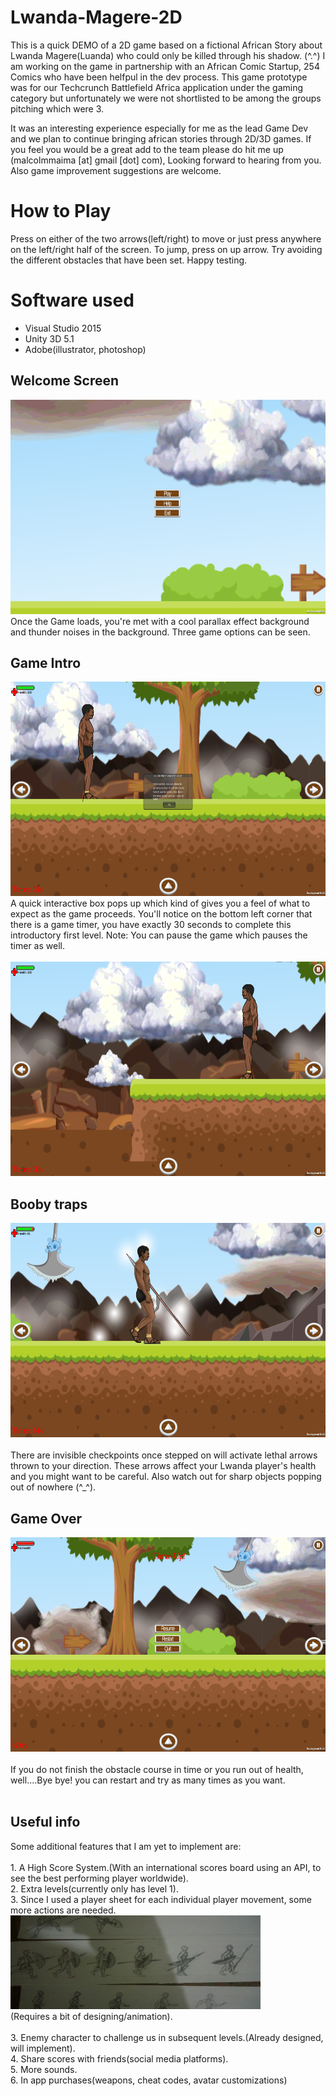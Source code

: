 # Lwanda-Magere-2D
This is a quick DEMO of a 2D game based on a fictional African Story about Lwanda Magere(Luanda) who could only be killed through his shadow. (^.^)
I am working on the game in partnership with an African Comic Startup, <a hre="https://www.254comics.com/">254 Comics</a> who have been helfpul in the dev process. This game prototype was for our Techcrunch Battlefield Africa application under the gaming category but unfortunately we were not shortlisted to be among the groups pitching which were 3.

It was an interesting experience especially for me as the lead Game Dev and we plan to continue bringing african stories through 2D/3D games. If you feel you would be a great add to the team please do hit me up (malcolmmaima [at] gmail [dot] com), Looking forward to hearing from you. Also game improvement suggestions are welcome.

# How to Play
Press on either of the two arrows(left/right) to move or just press anywhere on the left/right half of the screen. 
To jump, press on up arrow.
Try avoiding the different obstacles that have been set. Happy testing.

# Software used

- Visual Studio 2015
- Unity 3D 5.1
- Adobe(illustrator, photoshop)

<h2>Welcome Screen</h2>
   <a href="#">
    <img width="607" height="343" alt="Capture" src="https://raw.githubusercontent.com/malcolmmaima/Lwanda-Magere-Prototype/master/Screenshots/Screenshot_2017-11-28-19-38-49.png"></img>
    </a> </br>
Once the Game loads, you're met with a cool parallax effect background and thunder noises in the background. Three game options can be seen.

<h2>Game Intro</h2>
   <a href="#">
    <img width="607" height="343" alt="Capture" src="https://raw.githubusercontent.com/malcolmmaima/Lwanda-Magere-Prototype/master/Screenshots/Screenshot_2017-11-28-19-39-09.png"></img>
    </a> </br>
A quick interactive box pops up which kind of gives you a feel of what to expect as the game proceeds. You'll notice on the bottom left corner that there is a game timer, you have exactly 30 seconds to complete this introductory first level. Note: You can pause the game which pauses the timer as well.</br></br>

   <a href="#">
    <img width="607" height="343" alt="Capture" src="https://raw.githubusercontent.com/malcolmmaima/Lwanda-Magere-Prototype/master/Screenshots/Screenshot_2017-11-28-19-40-12.png"></img>
    </a> </br>
    
   <h2>Booby traps</h2>
   <a href="#">
    <img width="607" height="343" alt="Capture" src="https://raw.githubusercontent.com/malcolmmaima/Lwanda-Magere-Prototype/master/Screenshots/Screenshot_2017-11-28-19-40-18.png"></img>
    </a> </br></br>
There are invisible checkpoints once stepped on will activate lethal arrows thrown to your direction. These arrows affect your Lwanda player's health and you might want to be careful. Also watch out for sharp objects popping out of nowhere (^_^).</b></br>

<h2>Game Over</h2>
   <a href="#">
    <img width="607" height="343" alt="Capture" src="https://raw.githubusercontent.com/malcolmmaima/Lwanda-Magere-Prototype/master/Screenshots/Screenshot_2017-11-28-19-40-56.png"></img>
    </a> </br></br>
If you do not finish the obstacle course in time or you run out of health, well....Bye bye! you can restart and try as many times as you want.</br></br>

<h2>Useful info</h2>
Some additional features that I am yet to implement are:</br></br>
1. A High Score System.(With an international scores board using an API, to see the best performing player worldwide).</br>
2. Extra levels(currently only has level 1).</br>
3. Since I used a player sheet for each individual player movement, some more actions are needed.
   <a href="#">
    <img width="400" height="150" alt="Capture" src="https://raw.githubusercontent.com/malcolmmaima/Lwanda-Magere-Prototype/master/Screenshots/IMG-20170208-WA0018.jpg"></img>
    </a></br>(Requires a bit of designing/animation).</br></br>
3. Enemy character to challenge us in subsequent levels.(Already designed, will implement).</br>
4. Share scores with friends(social media platforms).</br>
5. More sounds.</br>
6. In app purchases(weapons, cheat codes, avatar customizations)





